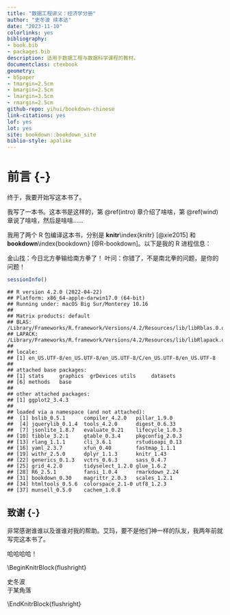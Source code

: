 ```yaml
--- 
title: "数据工程讲义：经济学分册"
author: "史冬波 续本达"
date: "2023-11-10"
colorlinks: yes
bibliography:
- book.bib
- packages.bib
description: 适用于数据工程与数据科学课程的教材。
documentclass: ctexbook
geometry:
- b5paper
- tmargin=2.5cm
- bmargin=2.5cm
- lmargin=3.5cm
- rmargin=2.5cm
github-repo: yihui/bookdown-chinese
link-citations: yes
lof: yes
lot: yes
site: bookdown::bookdown_site
biblio-style: apalike
---
```




# 前言 {-}

终于，我要开始写这本书了。

我写了一本书。这本书是这样的，第 \@ref(intro) 章介绍了啥啥，第 \@ref(wind) 章说了啥啥，然后是啥啥……

我用了两个 R 包编译这本书，分别是 **knitr**\index{knitr} [@xie2015] 和 **bookdown**\index{bookdown} [@R-bookdown]。以下是我的 R 进程信息：

金山找：今日北方拳输给南方拳了！
叶问：你错了，不是南北拳的问题，是你的问题！


```r
sessionInfo()
```

```
## R version 4.2.0 (2022-04-22)
## Platform: x86_64-apple-darwin17.0 (64-bit)
## Running under: macOS Big Sur/Monterey 10.16
## 
## Matrix products: default
## BLAS:   /Library/Frameworks/R.framework/Versions/4.2/Resources/lib/libRblas.0.dylib
## LAPACK: /Library/Frameworks/R.framework/Versions/4.2/Resources/lib/libRlapack.dylib
## 
## locale:
## [1] en_US.UTF-8/en_US.UTF-8/en_US.UTF-8/C/en_US.UTF-8/en_US.UTF-8
## 
## attached base packages:
## [1] stats     graphics  grDevices utils     datasets 
## [6] methods   base     
## 
## other attached packages:
## [1] ggplot2_3.4.3
## 
## loaded via a namespace (and not attached):
##  [1] bslib_0.5.1      compiler_4.2.0   pillar_1.9.0    
##  [4] jquerylib_0.1.4  tools_4.2.0      digest_0.6.33   
##  [7] jsonlite_1.8.7   evaluate_0.21    lifecycle_1.0.3 
## [10] tibble_3.2.1     gtable_0.3.4     pkgconfig_2.0.3 
## [13] rlang_1.1.1      cli_3.6.1        rstudioapi_0.13 
## [16] yaml_2.3.7       xfun_0.40        fastmap_1.1.1   
## [19] withr_2.5.0      dplyr_1.1.3      knitr_1.43      
## [22] generics_0.1.3   vctrs_0.6.3      sass_0.4.7      
## [25] grid_4.2.0       tidyselect_1.2.0 glue_1.6.2      
## [28] R6_2.5.1         fansi_1.0.4      rmarkdown_2.24  
## [31] bookdown_0.30    magrittr_2.0.3   scales_1.2.1    
## [34] htmltools_0.5.6  colorspace_2.1-0 utf8_1.2.3      
## [37] munsell_0.5.0    cachem_1.0.8
```

## 致谢 {-}

非常感谢谁谁以及谁谁对我的帮助。艾玛，要不是他们神一样的队友，我两年前就写完这本书了。

哈哈哈哈！

\BeginKnitrBlock{flushright}<p class="flushright">史冬波  
于某角落</p>\EndKnitrBlock{flushright}

